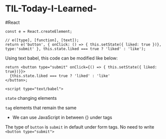 # TIL-Today-I-Learned-


#React

```
const e = React.createElement;

// e([type], [function], [text]);
return e('button', { onClick: () => { this.setState({ liked: true })}, type:'submit' }, this.state.liked === true ? 'liked' : 'like');
```

Using text babel, this code can be modified like below:

```
return <button type="submit" onClick={() => { this.setState({ liked: true})}}>
  {this.state.liked === true ? 'liked' : 'like'
</button>;
```
`<script type="text/babel">`

`state` changing elements

`tag` elements that remain the same

- We can use JavaScript in between {} under tags

The type of `button` is `submit` in default under form tags.
No need to write `<button type="submit">`
